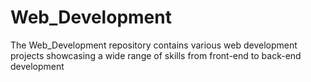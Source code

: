 # Web_Development
The Web_Development repository contains various web development projects showcasing a wide range of skills from front-end to back-end development
